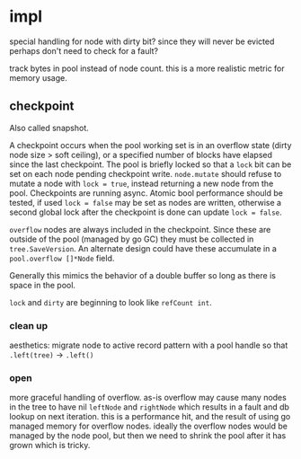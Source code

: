 # impl

special handling for node with dirty bit? since they will never be evicted perhaps don't need to check 
for a fault?

track bytes in pool instead of node count. this is a more realistic metric for memory usage.

## checkpoint

Also called snapshot.

A checkpoint occurs when the pool working set is in an overflow state (dirty node size > soft ceiling),
or a specified number of blocks have elapsed since the last checkpoint.  The pool is briefly locked so
that a `lock` bit can be set on each node pending checkpoint write.  `node.mutate` should refuse to
mutate a node with `lock = true`, instead returning a new node from the pool. Checkpoints are running
async.  Atomic bool performance should be tested, if used `lock = false` may be set as nodes are written,
otherwise a second global lock after the checkpoint is done can update `lock = false`.

`overflow` nodes are always included in the checkpoint.  Since these are outside of the pool (managed by
go GC) they must be collected in `tree.SaveVersion`.  An alternate design could have these accumulate in
a `pool.overflow []*Node` field.

Generally this mimics the behavior of a double buffer so long as there is space in the pool.
 
`lock` and `dirty` are beginning to look like `refCount int`.

### clean up

aesthetics: migrate node to active record pattern with a pool handle so that `.left(tree)` -> `.left()`

### open

more graceful handling of overflow. as-is overflow may cause many nodes in the tree to have nil `leftNode` 
and `rightNode` which results in a fault and db lookup on next iteration.  this is a performance hit, and 
the result of using go managed memory for overflow nodes.  ideally the overflow nodes would be managed by 
the node pool, but then we need to shrink the pool after it has grown which is tricky.